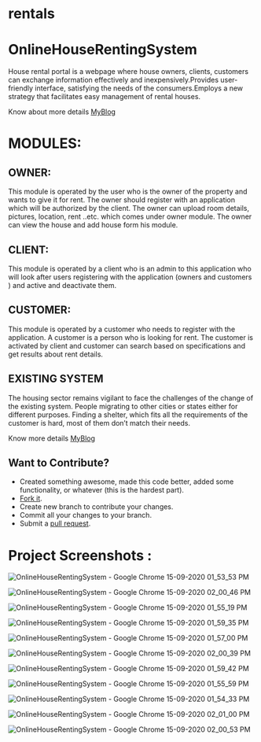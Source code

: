 # rentals
# OnlineHouseRentingSystem
House rental portal is a webpage where house owners, clients, customers can exchange information effectively and inexpensively.Provides user-friendly interface, satisfying the needs of the consumers.Employs a new strategy that facilitates easy management of rental houses.

Know about more details [MyBlog](https://www.inaminutes.com/how-can-i-import-a-git-repository-into-eclipse-ide/#more-1701)

# MODULES:

## OWNER:

This module is operated by the user who is the owner of the property and wants to give it for rent. The owner should register with an application which will be authorized by the client. The owner can upload room details, pictures, location, rent ..etc. which comes under owner module. The owner can view the house and add house form his module.

## CLIENT:

This module is operated by a client who is an admin to this application who will look after users registering with the application (owners and customers ) and active and deactivate them.

## CUSTOMER:

This module is operated by a customer who needs to register with the application. A customer is a person who is looking for rent. The customer is activated by client and customer can search based on specifications and get results about rent details.


## EXISTING SYSTEM

The housing sector remains vigilant to face the challenges of the change of the existing system.
People migrating to other cities or states either for different purposes.
Finding a shelter, which fits all the requirements of the customer is hard, most of them don’t match their needs.

Know more details [MyBlog](https://www.inaminutes.com/)

## Want to Contribute?
- Created something awesome, made this code better, added some functionality, or whatever (this is the hardest part).
- [Fork it](http://help.github.com/forking/).
- Create new branch to contribute your changes.
- Commit all your changes to your branch.
- Submit a [pull request](http://help.github.com/pull-requests/).

# Project Screenshots :

![OnlineHouseRentingSystem - Google Chrome 15-09-2020 01_53_53 PM](https://user-images.githubusercontent.com/56467741/93248761-4e3f9e00-f75e-11ea-8cbf-055d849df806.png)

![OnlineHouseRentingSystem - Google Chrome 15-09-2020 02_00_46 PM](https://user-images.githubusercontent.com/56467741/93248558-fef96d80-f75d-11ea-855b-8460e9083e59.png)

![OnlineHouseRentingSystem - Google Chrome 15-09-2020 01_55_19 PM](https://user-images.githubusercontent.com/56467741/93248697-3536ed00-f75e-11ea-87aa-40ad40a658a3.png)

![OnlineHouseRentingSystem - Google Chrome 15-09-2020 01_59_35 PM](https://user-images.githubusercontent.com/56467741/93248638-1c2e3c00-f75e-11ea-81e0-bec24e00fdf9.png)

![OnlineHouseRentingSystem - Google Chrome 15-09-2020 01_57_00 PM](https://user-images.githubusercontent.com/56467741/93248662-2819fe00-f75e-11ea-88a3-862bfce5bbb8.png)

![OnlineHouseRentingSystem - Google Chrome 15-09-2020 02_00_39 PM](https://user-images.githubusercontent.com/56467741/93248602-0fa9e380-f75e-11ea-890b-d636b25e6b45.png)

![OnlineHouseRentingSystem - Google Chrome 15-09-2020 01_59_42 PM](https://user-images.githubusercontent.com/56467741/93248632-18021e80-f75e-11ea-948e-05d7ab5462b6.png)

![OnlineHouseRentingSystem - Google Chrome 15-09-2020 01_55_59 PM](https://user-images.githubusercontent.com/56467741/93248682-2fd9a280-f75e-11ea-99de-f98087d0e29c.png)

![OnlineHouseRentingSystem - Google Chrome 15-09-2020 01_54_33 PM](https://user-images.githubusercontent.com/56467741/93248729-4253dc00-f75e-11ea-9f5a-42a9ba90602b.png)

![OnlineHouseRentingSystem - Google Chrome 15-09-2020 02_01_00 PM](https://user-images.githubusercontent.com/56467741/93248778-5566ac00-f75e-11ea-953d-927b88d2c887.png)

![OnlineHouseRentingSystem - Google Chrome 15-09-2020 02_00_53 PM](https://user-images.githubusercontent.com/56467741/93248795-5a2b6000-f75e-11ea-91cb-67f1e152be10.png)
